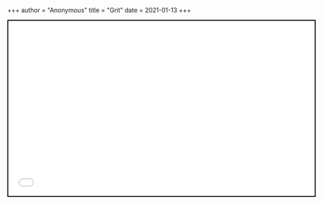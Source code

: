 +++
 author = "Anonymous"
 title = "Grit"
 date = 2021-01-13
+++


 
 <iframe seamless src="/obsidian_port/nodes/Grit.html" style="width:700px; height:400px; border: 2px solid black"></iframe>
